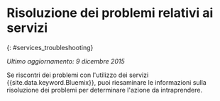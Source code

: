 
# Risoluzione dei problemi relativi ai servizi
{: #services_troubleshooting}

*Ultimo aggiornamento: 9 dicembre 2015*

Se riscontri dei problemi con l'utilizzo dei servizi {{site.data.keyword.Bluemix}},
puoi riesaminare le informazioni sulla risoluzione dei problemi per determinare l'azione da
intraprendere.

